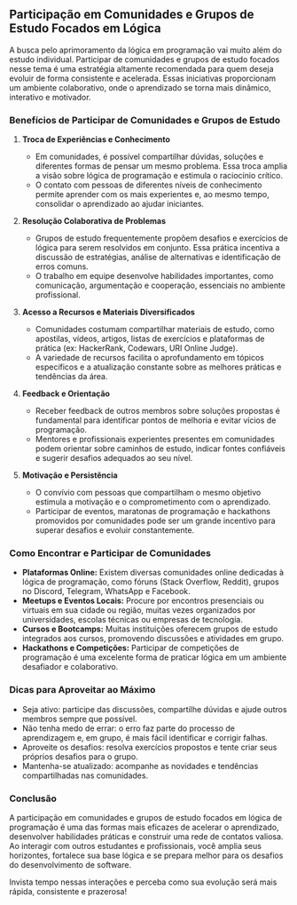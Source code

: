
## Participação em Comunidades e Grupos de Estudo Focados em Lógica

A busca pelo aprimoramento da lógica em programação vai muito além do estudo individual. Participar de comunidades e grupos de estudo focados nesse tema é uma estratégia altamente recomendada para quem deseja evoluir de forma consistente e acelerada. Essas iniciativas proporcionam um ambiente colaborativo, onde o aprendizado se torna mais dinâmico, interativo e motivador.

### Benefícios de Participar de Comunidades e Grupos de Estudo

1. **Troca de Experiências e Conhecimento**
   - Em comunidades, é possível compartilhar dúvidas, soluções e diferentes formas de pensar um mesmo problema. Essa troca amplia a visão sobre lógica de programação e estimula o raciocínio crítico.
   - O contato com pessoas de diferentes níveis de conhecimento permite aprender com os mais experientes e, ao mesmo tempo, consolidar o aprendizado ao ajudar iniciantes.

2. **Resolução Colaborativa de Problemas**
   - Grupos de estudo frequentemente propõem desafios e exercícios de lógica para serem resolvidos em conjunto. Essa prática incentiva a discussão de estratégias, análise de alternativas e identificação de erros comuns.
   - O trabalho em equipe desenvolve habilidades importantes, como comunicação, argumentação e cooperação, essenciais no ambiente profissional.

3. **Acesso a Recursos e Materiais Diversificados**
   - Comunidades costumam compartilhar materiais de estudo, como apostilas, vídeos, artigos, listas de exercícios e plataformas de prática (ex: HackerRank, Codewars, URI Online Judge).
   - A variedade de recursos facilita o aprofundamento em tópicos específicos e a atualização constante sobre as melhores práticas e tendências da área.

4. **Feedback e Orientação**
   - Receber feedback de outros membros sobre soluções propostas é fundamental para identificar pontos de melhoria e evitar vícios de programação.
   - Mentores e profissionais experientes presentes em comunidades podem orientar sobre caminhos de estudo, indicar fontes confiáveis e sugerir desafios adequados ao seu nível.

5. **Motivação e Persistência**
   - O convívio com pessoas que compartilham o mesmo objetivo estimula a motivação e o comprometimento com o aprendizado.
   - Participar de eventos, maratonas de programação e hackathons promovidos por comunidades pode ser um grande incentivo para superar desafios e evoluir constantemente.

### Como Encontrar e Participar de Comunidades

- **Plataformas Online:** Existem diversas comunidades online dedicadas à lógica de programação, como fóruns (Stack Overflow, Reddit), grupos no Discord, Telegram, WhatsApp e Facebook.
- **Meetups e Eventos Locais:** Procure por encontros presenciais ou virtuais em sua cidade ou região, muitas vezes organizados por universidades, escolas técnicas ou empresas de tecnologia.
- **Cursos e Bootcamps:** Muitas instituições oferecem grupos de estudo integrados aos cursos, promovendo discussões e atividades em grupo.
- **Hackathons e Competições:** Participar de competições de programação é uma excelente forma de praticar lógica em um ambiente desafiador e colaborativo.

### Dicas para Aproveitar ao Máximo

- Seja ativo: participe das discussões, compartilhe dúvidas e ajude outros membros sempre que possível.
- Não tenha medo de errar: o erro faz parte do processo de aprendizagem e, em grupo, é mais fácil identificar e corrigir falhas.
- Aproveite os desafios: resolva exercícios propostos e tente criar seus próprios desafios para o grupo.
- Mantenha-se atualizado: acompanhe as novidades e tendências compartilhadas nas comunidades.

### Conclusão

A participação em comunidades e grupos de estudo focados em lógica de programação é uma das formas mais eficazes de acelerar o aprendizado, desenvolver habilidades práticas e construir uma rede de contatos valiosa. Ao interagir com outros estudantes e profissionais, você amplia seus horizontes, fortalece sua base lógica e se prepara melhor para os desafios do desenvolvimento de software.

Invista tempo nessas interações e perceba como sua evolução será mais rápida, consistente e prazerosa!
```
